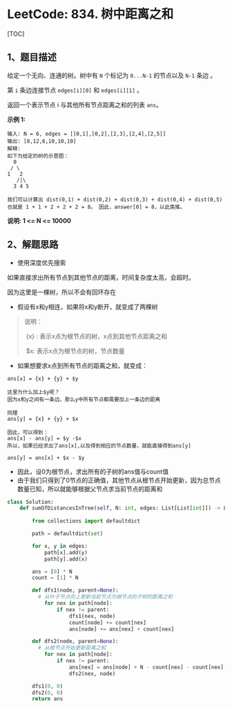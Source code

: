 # LeetCode: 834. 树中距离之和

[TOC]

## 1、题目描述

给定一个无向、连通的树。树中有 `N` 个标记为 `0...N-1` 的节点以及 `N-1` 条边 。

第 `i` 条边连接节点 `edges[i][0]` 和 `edges[i][1]` 。

返回一个表示节点 i 与其他所有节点距离之和的列表 `ans`。

**示例 1:**

```
输入: N = 6, edges = [[0,1],[0,2],[2,3],[2,4],[2,5]]
输出: [8,12,6,10,10,10]
解释: 
如下为给定的树的示意图：
  0
 / \
1   2
   /|\
  3 4 5

我们可以计算出 dist(0,1) + dist(0,2) + dist(0,3) + dist(0,4) + dist(0,5) 
也就是 1 + 1 + 2 + 2 + 2 = 8。 因此，answer[0] = 8，以此类推。
```


**说明: 1 <= N <= 10000**



## 2、解题思路

- 使用深度优先搜索

如果直接求出所有节点到其他节点的距离，时间复杂度太高，会超时。

因为这里是一棵树，所以不会有回环存在

- 假设有x和y相连，如果将x和y断开，就变成了两棵树

> 说明：
>
> ​    {x} : 表示x点为根节点的树，x点到其他节点距离之和
>
> ​    $x:  表示x点为根节点的树，节点数量

- 如果想要求x点到所有节点的距离之和，就变成：

```
ans[x] = {x} + {y} + $y

这里为什么加上$y呢？
因为x和y之间有一条边，那么y中所有节点都需要加上一条边的距离

同理
ans[y] = {x} + {y} + $x

因此，可以得到：
ans[x] - ans[y] = $y -$x
所以，如果已经求出了ans[x],以及得到相应的节点数量，就能直接得到ans[y]

ans[y] = ans[x] + $x - $y
```

- 因此，设0为根节点，求出所有的子树的ans值与count值
- 由于我们只得到了0节点的正确值，其他节点从根节点开始更新，因为总节点数量已知，所以就能够根据父节点求当前节点的距离和



```python
class Solution:
    def sumOfDistancesInTree(self, N: int, edges: List[List[int]]) -> List[int]:
        
        from collections import defaultdict

        path = defaultdict(set)

        for x, y in edges:
            path[x].add(y)
            path[y].add(x)

        ans = [0] * N
        count = [1] * N

        def dfs1(node, parent=None):
          # 从叶子节点向上更新当前节点为根节点的子树的距离之和
            for nex in path[node]:
                if nex != parent:
                    dfs1(nex, node)
                    count[node] += count[nex]
                    ans[node] += ans[nex] + count[nex]

        def dfs2(node, parent=None):
          # 从根节点开始更新距离之和
            for nex in path[node]:
                if nex != parent:
                    ans[nex] = ans[node] + N - count[nex] - count[nex]
                    dfs2(nex, node)

        dfs1(0, 0)
        dfs2(0, 0)
        return ans

```

